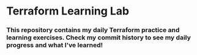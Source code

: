 # Terraform Learning Lab

### This repository contains my daily Terraform practice and learning exercises. Check my commit history to see my daily progress and what I've learned!

